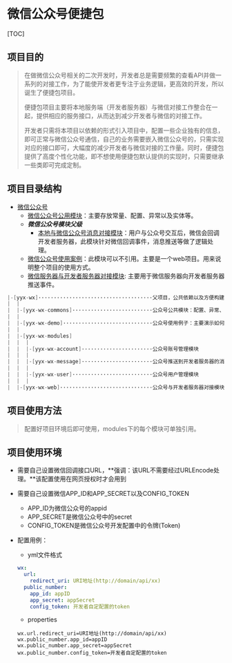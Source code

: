 # 微信公众号便捷包

[TOC]



## 项目目的
> 在做微信公众号相关的二次开发时，开发者总是需要频繁的查看API并做一系列的对接工作，为了能使开发者更专注于业务逻辑，更高效的开发，所以诞生了便捷包项目。
>
> 便捷包项目主要将本地服务端（开发者服务器）与微信对接工作整合在一起，提供相应的服务接口，从而达到减少开发者与微信的对接工作。
>
> 开发者只需将本项目以依赖的形式引入项目中，配置一些企业独有的信息，即可正常与微信公众号通信，自己的业务需要嵌入微信公众号的，只需实现对应的接口即可，大幅度的减少开发者与微信对接的工作量。同时，便捷包提供了高度个性化功能，即不想使用便捷包默认提供的实现时，只需要继承一些类即可完成定制。

## 项目目录结构

- [微信公众号](README.md)
    - [微信公众号公用模块](./yyx-wx-commons/README.md)：主要存放常量、配置、异常以及实体等。
    - ***微信公众号模块父级***
        - [本地与微信公众号消息对接模块](./yyx-wx-modules/yyx-wx-message/README.md)：用户与公众号交互后，微信会回调开发者服务器，此模块针对微信回调事件，消息推送等做了逻辑处理。
    - [微信公众号使用案例](./yyx-wx-demo/README.md)：此模块可以不引用。主要是一个web项目。用来说明整个项目的使用方式。
    - [微信服务器与开发者服务器对接模块](yyx-wx-butt/README.md): 主要用于微信服务器向开发者服务器推送事件。
```java
|-[yyx-wx]·····································父项目，公共依赖以及方便构建
|  |
|  |-[yyx-wx-commons]··························公众号公共模块：配置、异常、常量、实体
|  |
|  |-[yyx-wx-demo]·····························公众号使用例子：主要演示如何集成到项目中
|  |
|  |-[yyx-wx-modules]
|  |  |
|  |  |-[yyx-wx-account]·······················公众号账号管理模块
|  |  |
|  |  |-[yyx-wx-message]·······················公众号推送到开发者服务器的消息处理模块
|  |  |
|  |  |-[yyx-wx-user]··························公众号用户管理模块
|  |  |
|  |-[yyx-wx-web]······························公众号与开发者服务器对接模块
```



## 项目使用方法
> 配置好项目环境后即可使用，modules下的每个模块可单独引用。
## 项目使用环境
- 需要自己设置微信回调接口URL，**强调：该URL不需要经过URLEncode处理。**该配置使用在网页授权时才会用到

- 需要自己设置微信APP_ID和APP_SECRET以及CONFIG_TOKEN

    - APP_ID为微信公众号的appid
    - APP_SECRET是微信公众号中的secret
    - CONFIG_TOKEN是微信公众号开发配置中的令牌(Token)

- 配置用例：
    - yml文件格式
    ```yml
    wx:
      url:
        redirect_uri: URI地址(http://domain/api/xx)
      public_number:
        app_id: appID
        app_secret: appSecret
        config_token: 开发者自定配置的token
    ```
    - properties
    ```properties
    wx.url.redirect_uri=URI地址(http://domain/api/xx)
    wx.public_number.app_id=appID
    wx.public_number.app_secret=appSecret
    wx.public_number.config_token=开发者自定配置的token
    ```